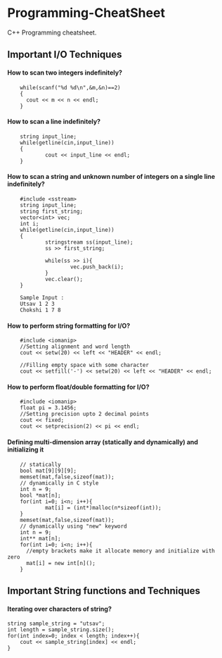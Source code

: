 # Programming-CheatSheet
C++ Programming cheatsheet.

## Important I/O Techniques
#### How to scan two integers indefinitely?
        while(scanf("%d %d\n",&m,&n)==2)
        {
          cout << m << n << endl; 
        }

#### How to scan a line indefinitely?
        string input_line;
        while(getline(cin,input_line))
        {
                cout << input_line << endl; 
        }
        
        
#### How to scan a string and unknown number of integers on a single line indefinitely?
        #include <sstream>
        string input_line;
        string first_string;
        vector<int> vec;
        int i;
        while(getline(cin,input_line))
        {
                stringstream ss(input_line);
                ss >> first_string;

                while(ss >> i){
                        vec.push_back(i);
                }
                vec.clear();
        }

        Sample Input : 
        Utsav 1 2 3
        Chokshi 1 7 8
        
        
#### How to perform string formatting for I/O?
        #include <iomanip>
        //Setting alignment and word length
        cout << setw(20) << left << "HEADER" << endl;

        //Filling empty space with some character
        cout << setfill('-') << setw(20) << left << "HEADER" << endl;


#### How to perform float/double formatting for I/O?
        #include <iomanip>
        float pi = 3.1456;
        //Setting precision upto 2 decimal points
        cout << fixed;
        cout << setprecision(2) << pi << endl;
        
#### Defining multi-dimension array (statically and dynamically) and initializing it
        // statically
        bool mat[9][9][9];
        memset(mat,false,sizeof(mat));
        // dynamically in C style
        int n = 9;
        bool *mat[n];
        for(int i=0; i<n; i++){
                mat[i] = (int*)malloc(n*sizeof(int));
        }
        memset(mat,false,sizeof(mat));
        // dynamically using "new" keyword
        int n = 9;
        int** mat[n];
        for(int i=0; i<n; i++){
          //empty brackets make it allocate memory and initialize with zero
          mat[i] = new int[n]();
        }


## Important String functions and Techniques
#### Iterating over characters of string?

	string sample_string = "utsav";
	int length = sample_string.size();
	for(int index=0; index < length; index++){
		cout << sample_string[index] << endl;
	}

